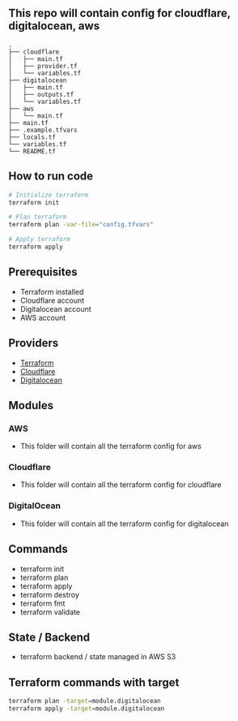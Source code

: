## This repo will contain config for cloudflare, digitalocean, aws

```
.
├── cloudflare
│   ├── main.tf
│   ├── provider.tf
│   └── variables.tf
├── digitalocean
│   ├── main.tf
│   ├── outputs.tf
│   └── variables.tf
├── aws
│   └── main.tf
├── main.tf
├── .example.tfvars
├── locals.tf
└── variables.tf
└── README.tf
```

## How to run code

```bash
# Initialize terraform
terraform init

# Plan terraform
terraform plan -var-file="config.tfvars"

# Apply terraform
terraform apply
```

## Prerequisites

- Terraform installed
- Cloudflare account
- Digitalocean account
- AWS account

## Providers

- [Terraform](https://learn.hashicorp.com/tutorials/terraform/cloudflare-provider?in=terraform/cloudflare-get-started)
- [Cloudflare](https://developers.cloudflare.com/api)
- [Digitalocean](https://www.digitalocean.com/community/tutorials/how-to-use-terraform-with-digitalocean)

##  Modules
### AWS

- This folder will contain all the terraform config for aws

### Cloudflare

- This folder will contain all the terraform config for cloudflare

### DigitalOcean

- This folder will contain all the terraform config for digitalocean

## Commands

- terraform init
- terraform plan
- terraform apply
- terraform destroy
- terraform fmt
- terraform validate

## State / Backend

- terraform backend / state managed in AWS S3

## Terraform commands with target

```bash
terraform plan -target=module.digitalocean
terraform apply -target=module.digitalocean
```
